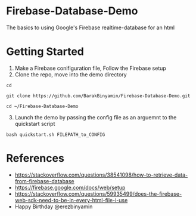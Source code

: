 # Firebase-Database-Demo
The basics to using Google's Firebase realtime-database for an html


# Getting Started
1. Make a Firebase conifiguration file, Follow the Firebase setup
2. Clone the repo, move into the demo directory

```
cd  

git clone https://github.com/BarakBinyamin/Firebase-Database-Demo.git  

cd ~/Firebase-Database-Demo  
```

3. Launch the demo by passing the config file as an arguemnt to the quickstart script
```
bash quickstart.sh FILEPATH_to_CONFIG
```
# References
- https://stackoverflow.com/questions/38541098/how-to-retrieve-data-from-firebase-database  
- https://firebase.google.com/docs/web/setup
- https://stackoverflow.com/questions/59935499/does-the-firebase-web-sdk-need-to-be-in-every-html-file-i-use
- Happy Birthday @erezbinyamin
